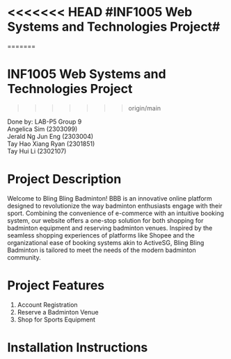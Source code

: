 <<<<<<< HEAD
#INF1005 Web Systems and Technologies Project#
=======
=======
# INF1005 Web Systems and Technologies Project
>>>>>>> origin/main

Done by: LAB-P5 Group 9 <br>
Angelica Sim (2303099) <br>
Jerald Ng Jun Eng (2303004) <br>
Tay Hao Xiang Ryan (2301851) <br>
Tay Hui Li (2302107)

# Project Description
Welcome to Bling Bling Badminton! BBB is an innovative online platform designed to revolutionize the way badminton enthusiasts engage with their sport. Combining the convenience of e-commerce with an intuitive booking system, our website offers a one-stop solution for both shopping for badminton equipment and reserving badminton venues. Inspired by the seamless shopping experiences of platforms like Shopee and the organizational ease of booking systems akin to ActiveSG, Bling Bling Badminton is tailored to meet the needs of the modern badminton community.

# Project Features
1. Account Registration
2. Reserve a Badminton Venue
3. Shop for Sports Equipment

# Installation Instructions

